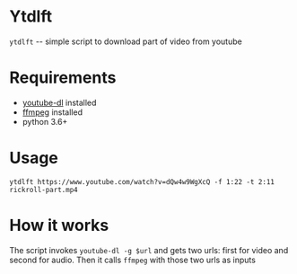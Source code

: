 # Ytdlft
`ytdlft` -- simple script to download part of video from youtube

# Requirements
- [youtube-dl](https://github.com/ytdl-org/youtube-dl) installed
- [ffmpeg](https://github.com/FFmpeg/FFmpeg) installed
- python 3.6+

# Usage
`ytdlft https://www.youtube.com/watch?v=dQw4w9WgXcQ -f 1:22 -t 2:11 rickroll-part.mp4`

# How it works
The script invokes `youtube-dl -g $url` and gets two urls: first for video and second for audio. Then it calls `ffmpeg` with those two urls as inputs
